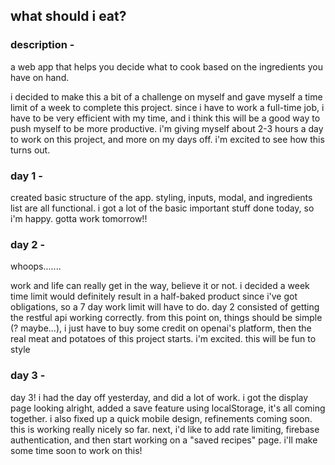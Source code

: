 ## what should i eat?

### description -

a web app that helps you decide what to cook based on the ingredients you have on hand.

i decided to make this a bit of a challenge on myself and gave myself a time limit of a week to complete this project. since i have to work a full-time job, i have to be very efficient with my time, and i think this will be a good way to push myself to be more productive. i'm giving myself about 2-3 hours a day to work on this project, and more on my days off. i'm excited to see how this turns out.

### day 1 -

created basic structure of the app. styling, inputs, modal, and ingredients list are all functional. i got a lot of the basic important stuff done today, so i'm happy. gotta work tomorrow!!

### day 2 -

whoops.......

work and life can really get in the way, believe it or not. i decided a week time limit would definitely result in a half-baked product since i've got obligations, so a 7 day work limit will have to do. day 2 consisted of getting the restful api working correctly. from this point on, things should be simple (? maybe...), i just have to buy some credit on openai's platform, then the real meat and potatoes of this project starts. i'm excited. this will be fun to style

### day 3 -

day 3! i had the day off yesterday, and did a lot of work. i got the display page looking alright, added a save feature using localStorage, it's all coming together. i also fixed up a quick mobile design, refinements coming soon. this is working really nicely so far. next, i'd like to add rate limiting, firebase authentication, and then start working on a "saved recipes" page. i'll make some time soon to work on this!
